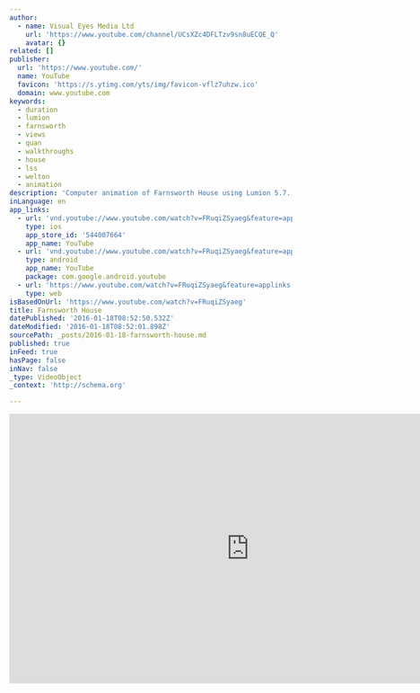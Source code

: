 ```yaml
---
author:
  - name: Visual Eyes Media Ltd
    url: 'https://www.youtube.com/channel/UCsXZc4DFLTzv9sn8uECQE_Q'
    avatar: {}
related: []
publisher:
  url: 'https://www.youtube.com/'
  name: YouTube
  favicon: 'https://s.ytimg.com/yts/img/favicon-vflz7uhzw.ico'
  domain: www.youtube.com
keywords:
  - duration
  - lumion
  - farnsworth
  - views
  - quan
  - walkthroughs
  - house
  - lss
  - welton
  - animation
description: 'Computer animation of Farnsworth House using Lumion 5.7. Rendered on a NVIDIA GeForce GTX Titan @ 1080p (6secs/frame) Modeled in 3DSMax 2016, edited in Adobe Premier Credit: Pete Guthrie for base model of house and inspiration'
inLanguage: en
app_links:
  - url: 'vnd.youtube://www.youtube.com/watch?v=FRuqiZSyaeg&feature=applinks'
    type: ios
    app_store_id: '544007664'
    app_name: YouTube
  - url: 'vnd.youtube://www.youtube.com/watch?v=FRuqiZSyaeg&feature=applinks'
    type: android
    app_name: YouTube
    package: com.google.android.youtube
  - url: 'https://www.youtube.com/watch?v=FRuqiZSyaeg&feature=applinks'
    type: web
isBasedOnUrl: 'https://www.youtube.com/watch?v=FRuqiZSyaeg'
title: Farnsworth House
datePublished: '2016-01-18T08:52:50.532Z'
dateModified: '2016-01-18T08:52:01.898Z'
sourcePath: _posts/2016-01-18-farnsworth-house.md
published: true
inFeed: true
hasPage: false
inNav: false
_type: VideoObject
_context: 'http://schema.org'

---
```

<iframe src="https://cdn.embedly.com/widgets/media.html?src=https%3A%2F%2Fwww.youtube.com%2Fembed%2FFRuqiZSyaeg%3Ffeature%3Doembed&amp;url=https%3A%2F%2Fwww.youtube.com%2Fwatch%3Fv%3DFRuqiZSyaeg&amp;image=https%3A%2F%2Fi.ytimg.com%2Fvi%2FFRuqiZSyaeg%2Fhqdefault.jpg&amp;key=b7d04c9b404c499eba89ee7072e1c4f7&amp;type=text%2Fhtml&amp;schema=youtube" width="854" height="480" scrolling="no" frameborder="0" allowfullscreen="allowfullscreen" style=""></iframe>